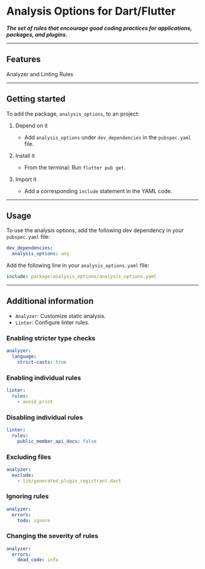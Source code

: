 # Analysis Options for Dart/Flutter

**_The set of rules that encourage good coding practices for applications, packages, and plugins._**

---

## Features

Analyzer and Linting Rules

---

## Getting started

To add the package, `analysis_options`, to an project:

1. Depend on it

   - Add `analysis_options` under `dev_dependencies` in the `pubspec.yaml` file.

2. Install it

   - From the terminal: Run `flutter pub get`.

3. Import it

   - Add a corresponding `include` statement in the YAML code.

---

## Usage

To use the analysis options, add the following dev dependency in your `pubspec.yaml` file:

```yaml
dev_dependencies:
  analysis_options: any
```

Add the following line in your `analysis_options.yaml` file:

```yaml
include: package:analysis_options/analysis_options.yaml
```

---

## Additional information

- `Analyzer`: Customize static analysis.
- `Linter`: Configure linter rules.

### Enabling stricter type checks

```yaml
analyzer:
  language:
    strict-casts: true
```

### Enabling individual rules

```yaml
linter:
  rules:
    - avoid_print
```

### Disabling individual rules

```yaml
linter:
  rules:
    public_member_api_docs: false
```

### Excluding files

```yaml
analyzer:
  exclude:
    - lib/generated_plugin_registrant.dart
```

### Ignoring rules

```yaml
analyzer:
  errors:
    todo: ignore
```

### Changing the severity of rules

```yaml
analyzer:
  errors:
    dead_code: info
```
